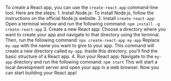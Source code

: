 To create a React app, you can use the `create-react-app` command-line tool. Here are the steps: 1. Install Node.js: To install Node.js, follow the instructions on the official Node.js website. 2. Install `create-react-app`: Open a terminal window and run the following command: ``` npm install -g create-react-app ``` 3. Create a new React app: Choose a directory where you want to create your app and navigate to that directory using the terminal. Then, run the following command: ``` npx create-react-app my-app ``` Replace `my-app` with the name you want to give to your app. This command will create a new directory called `my-app`. Inside this directory, you'll find the basic structure of a React app. 4. Run your React app: Navigate to the `my-app` directory and run the following command: ``` npm start ``` This will start a local development server and open your app in a web browser. Now you can start building your React app!
